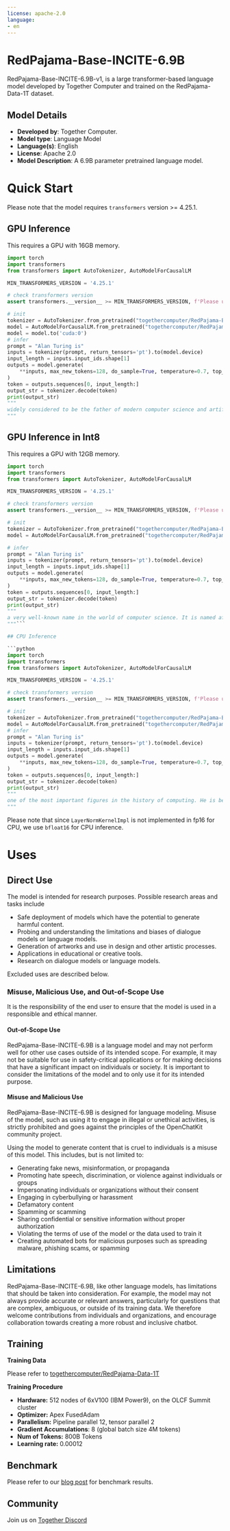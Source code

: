 ```yaml
---
license: apache-2.0
language:
- en
---
```


# RedPajama-Base-INCITE-6.9B

RedPajama-Base-INCITE-6.9B-v1, is a large transformer-based language model developed by Together Computer and trained on the RedPajama-Data-1T dataset.

## Model Details
- **Developed by**: Together Computer.
- **Model type**: Language Model
- **Language(s)**: English
- **License**: Apache 2.0
- **Model Description**: A 6.9B parameter pretrained language model.

# Quick Start

Please note that the model requires `transformers` version >= 4.25.1.

## GPU Inference

This requires a GPU with 16GB memory.

```python
import torch
import transformers
from transformers import AutoTokenizer, AutoModelForCausalLM

MIN_TRANSFORMERS_VERSION = '4.25.1'

# check transformers version
assert transformers.__version__ >= MIN_TRANSFORMERS_VERSION, f'Please upgrade transformers to version {MIN_TRANSFORMERS_VERSION} or higher.'

# init
tokenizer = AutoTokenizer.from_pretrained("togethercomputer/RedPajama-Base-INCITE-6.9B-v1")
model = AutoModelForCausalLM.from_pretrained("togethercomputer/RedPajama-Base-INCITE-6.9B-v1", torch_dtype=torch.float16)
model = model.to('cuda:0')
# infer
prompt = "Alan Turing is"
inputs = tokenizer(prompt, return_tensors='pt').to(model.device)
input_length = inputs.input_ids.shape[1]
outputs = model.generate(
    **inputs, max_new_tokens=128, do_sample=True, temperature=0.7, top_p=0.7, top_k=50, return_dict_in_generate=True
)
token = outputs.sequences[0, input_length:]
output_str = tokenizer.decode(token)
print(output_str)
"""
widely considered to be the father of modern computer science and artificial intelligence. He was a brilliant mathematician and cryptographer, who worked for the British government during World War II. He was instrumental in breaking the German Enigma code, and is credited with helping to shorten the war by two years...
"""
```

## GPU Inference in Int8

This requires a GPU with 12GB memory.

```python
import torch
import transformers
from transformers import AutoTokenizer, AutoModelForCausalLM

MIN_TRANSFORMERS_VERSION = '4.25.1'

# check transformers version
assert transformers.__version__ >= MIN_TRANSFORMERS_VERSION, f'Please upgrade transformers to version {MIN_TRANSFORMERS_VERSION} or higher.'

# init
tokenizer = AutoTokenizer.from_pretrained("togethercomputer/RedPajama-Base-INCITE-6.9B-v1")
model = AutoModelForCausalLM.from_pretrained("togethercomputer/RedPajama-Base-INCITE-6.9B-v1", device_map='auto', torch_dtype=torch.float16, load_in_8bit=True)

# infer
prompt = "Alan Turing is"
inputs = tokenizer(prompt, return_tensors='pt').to(model.device)
input_length = inputs.input_ids.shape[1]
outputs = model.generate(
    **inputs, max_new_tokens=128, do_sample=True, temperature=0.7, top_p=0.7, top_k=50, return_dict_in_generate=True
)
token = outputs.sequences[0, input_length:]
output_str = tokenizer.decode(token)
print(output_str)
"""
a very well-known name in the world of computer science. It is named after the mathematician Alan Turing. He is famous for his work on the Enigma machine, which was used by the Germans during World War II....
"""```

## CPU Inference

```python
import torch
import transformers
from transformers import AutoTokenizer, AutoModelForCausalLM

MIN_TRANSFORMERS_VERSION = '4.25.1'

# check transformers version
assert transformers.__version__ >= MIN_TRANSFORMERS_VERSION, f'Please upgrade transformers to version {MIN_TRANSFORMERS_VERSION} or higher.'

# init
tokenizer = AutoTokenizer.from_pretrained("togethercomputer/RedPajama-Base-INCITE-6.9B-v1")
model = AutoModelForCausalLM.from_pretrained("togethercomputer/RedPajama-Base-INCITE-6.9B-v1", torch_dtype=torch.bfloat16)
# infer
prompt = "Alan Turing is"
inputs = tokenizer(prompt, return_tensors='pt').to(model.device)
input_length = inputs.input_ids.shape[1]
outputs = model.generate(
    **inputs, max_new_tokens=128, do_sample=True, temperature=0.7, top_p=0.7, top_k=50, return_dict_in_generate=True
)
token = outputs.sequences[0, input_length:]
output_str = tokenizer.decode(token)
print(output_str)
"""
one of the most important figures in the history of computing. He is best known for his work on the development of the modern computer and for his code-breaking work during World War II. He was also a brilliant mathematician and philosopher.
"""
```

Please note that since `LayerNormKernelImpl` is not implemented in fp16 for CPU, we use `bfloat16` for CPU inference.

# Uses

## Direct Use 

The model is intended for research purposes. Possible research areas and tasks include

- Safe deployment of models which have the potential to generate harmful content.
- Probing and understanding the limitations and biases of dialogue models or language models.
- Generation of artworks and use in design and other artistic processes.
- Applications in educational or creative tools.
- Research on dialogue models or language models.

Excluded uses are described below.

### Misuse, Malicious Use, and Out-of-Scope Use

It is the responsibility of the end user to ensure that the model is used in a responsible and ethical manner.

#### Out-of-Scope Use

RedPajama-Base-INCITE-6.9B is a language model and may not perform well for other use cases outside of its intended scope. 
For example, it may not be suitable for use in safety-critical applications or for making decisions that have a significant impact on individuals or society. 
It is important to consider the limitations of the model and to only use it for its intended purpose.

#### Misuse and Malicious Use

RedPajama-Base-INCITE-6.9B is designed for language modeling.
Misuse of the model, such as using it to engage in illegal or unethical activities, is strictly prohibited and goes against the principles of the OpenChatKit community project.

Using the model to generate content that is cruel to individuals is a misuse of this model. This includes, but is not limited to:

- Generating fake news, misinformation, or propaganda
- Promoting hate speech, discrimination, or violence against individuals or groups
- Impersonating individuals or organizations without their consent
- Engaging in cyberbullying or harassment
- Defamatory content
- Spamming or scamming
- Sharing confidential or sensitive information without proper authorization
- Violating the terms of use of the model or the data used to train it
- Creating automated bots for malicious purposes such as spreading malware, phishing scams, or spamming

## Limitations

RedPajama-Base-INCITE-6.9B, like other language models, has limitations that should be taken into consideration. 
For example, the model may not always provide accurate or relevant answers, particularly for questions that are complex, ambiguous, or outside of its training data. 
We therefore welcome contributions from individuals and organizations, and encourage collaboration towards creating a more robust and inclusive chatbot.

## Training

**Training Data**

Please refer to [togethercomputer/RedPajama-Data-1T](https://huggingface.co/datasets/togethercomputer/RedPajama-Data-1T)

**Training Procedure**

- **Hardware:** 512 nodes of 6xV100 (IBM Power9), on the OLCF Summit cluster
- **Optimizer:** Apex FusedAdam
- **Parallelism:** Pipeline parallel 12, tensor parallel 2
- **Gradient Accumulations**: 8 (global batch size 4M tokens)
- **Num of Tokens:** 800B Tokens
- **Learning rate:** 0.00012

## Benchmark

Please refer to our [blog post](https://together.xyz) for benchmark results.

## Community

Join us on [Together Discord](https://discord.gg/6ZVDU8tTD4)